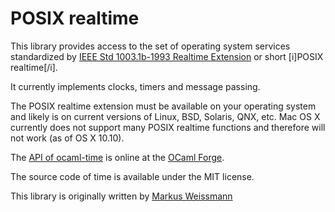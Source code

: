 # POSIX realtime

This library provides access to the set of operating system services standardized by [IEEE Std 1003.1b-1993 Realtime Extension](http://pubs.opengroup.org/onlinepubs/9699919799/functions/V2_chap02.html#tag_15_08) or short [i]POSIX realtime[/i].

It currently implements clocks, timers and message passing.

The POSIX realtime extension must be available on your operating system and likely is on current versions of Linux, BSD, Solaris, QNX, etc.
Mac OS X currently does not support many POSIX realtime functions and therefore will not work (as of OS X 10.10).

The [API of ocaml-time](http://time.forge.ocamlcore.org/doc/) is online at the [OCaml Forge](https://forge.ocamlcore.org/).

The source code of time is available under the MIT license.

This library is originally written by [Markus Weissmann](http://www.mweissmann.de/)
